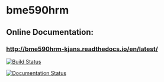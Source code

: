 # bme590hrm
## Online Documentation:
### http://bme590hrm-kjans.readthedocs.io/en/latest/


[![Build Status](https://travis-ci.org/kjans123/bme590hrm.svg?branch=master)](https://travis-ci.org/kjans123/bme590hrm)

[![Documentation Status](https://readthedocs.org/projects/bme590hrm-kjans/badge/?version=latest)](http://bme590hrm-kjans.readthedocs.io/en/latest/?badge=latest)
